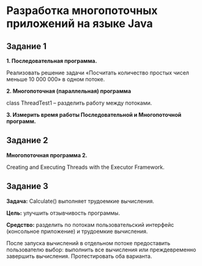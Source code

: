 # Разработка многопоточных приложений на языке Java

## Задание 1

**1. Последовательная программа.**

Реализовать решение задачи «Посчитать количество простых чисел меньше 10 000 000» в одном потоке.

**2. Многопоточная (параллельная) программа**

class  ThreadTest1 – разделить работу между потоками.

**3. Измерить время работы Последовательной и Многопоточной программ.**

## Задание 2

**Многопоточная программа 2.**

Creating and Executing Threads with the Executor Framework.

## Задание 3

**Задача:** Calculate() выполняет трудоемкие вычисления.

**Цель:** улучшить отзывчивость программы.

**Средство:** разделить по потокам пользовательский интерфейс (консольное приложение) и трудоемкие вычисления.

После запуска вычислений в отдельном потоке предоставить пользователю выбор: выполнить все вычисления или преждевременно завершить вычисления. Протестировать оба варианта.